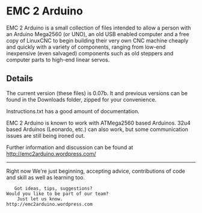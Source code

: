 **EMC 2 Arduino**
==============

EMC 2 Arduino is a small collection of files intended to allow a person with
an Arduino Mega2560 (or UNO), an old USB enabled computer and a free copy of
LinuxCNC to begin building their very own CNC machine cheaply and quickly with
a variety of components, ranging from low-end inexpensive (even salvaged)
components such as old steppers and computer parts to high-end linear servos.

**Details**
--------------
The current version (these files) is 0.07b. It and previous versions can be found in the Downloads folder, zipped for your convenience. 

Instructions.txt has a good amount of documentation.

EMC 2 Arduino is known to work with ATMega2560 based Arduinos. 
32u4 based Arduinos (Leonardo, etc.) can also work, but some communication issues are still being ironed out.

Further information and discussion can be found at http://emc2arduino.wordpress.com/

--------------
Right now We're just beginning, accepting advice, contributions of code and skill
as well as learning too.

	   Got ideas, tips, suggestions? 
	Would you like to be part of our team?
		Just let us know.
	http://emc2arduino.wordpress.com
